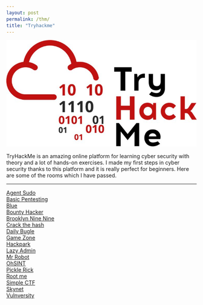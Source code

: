 ```yaml
---
layout: post
permalink: /thm/
title: "Tryhackme"
---
```


![tryhackme](/assets/images/thm/tryhackme.jpg)

TryHackMe is an amazing online platform for learning cyber security with theory and a lot of hands-on exercises. I made my first steps in cyber security thanks to this platform and it is really perfect for beginners. Here are some of the rooms which I have passed.

---
[Agent Sudo](/posts/thm/agent-sudo) <br />
[Basic Pentesting](/posts/thm/basic-pentesting) <br />
[Blue](/posts/thm/blue) <br />
[Bounty Hacker](/posts/thm/bounty-hacker) <br />
[Brooklyn Nine Nine](/posts/thm/brooklyn-nine-nine) <br />
[Crack the hash](/posts/thm/crack-the-hash) <br />
[Daily Bugle](/posts/thm/daily-bugle) <br />
[Game Zone](/posts/thm/game-zone) <br />
[Hackpark](/posts/thm/hackpark) <br />
[Lazy Admin](/posts/thm/lazy-admin) <br />
[Mr Robot](/posts/thm/mr-robot) <br />
[OhSINT](/posts/thm/ohsint) <br />
[Pickle Rick](/posts/thm/pickle-rick) <br />
[Root me](/posts/thm/root-me) <br />
[Simple CTF](/posts/thm/simple-ctf) <br />
[Skynet](/posts/thm/skynet) <br />
[Vulnversity](/posts/thm/vulnversity) <br />
